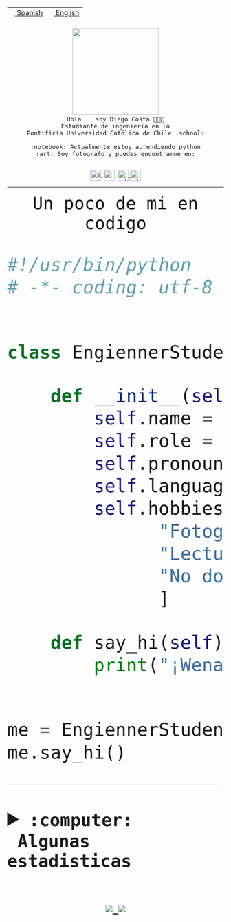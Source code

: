 <table border="0"  align="right">
 <tr><td><a href="README.md"><img src="https://upload.wikimedia.org/wikipedia/commons/thumb/8/89/Bandera_de_Espa%C3%B1a.svg/1200px-Bandera_de_Espa%C3%B1a.svg.png" height="10"> Spanish</a></td>
 <td><a href="README.en.md"><img src="https://upload.wikimedia.org/wikipedia/commons/a/a4/Flag_of_the_United_States.svg" height="10"> English</a></td></tr>
</table><br><br><br>


<p align="center">
  <img src="https://github.com/diegocostares/diegocostares/blob/main/Images/aaa2.gif?raw=true" width="200px">
  <br><samp>
    Hola <img src="https://media.giphy.com/media/hvRJCLFzcasrR4ia7z/giphy.gif" width="16px"> soy Diego Costa 👨🏻‍💻<br>
    Estudiante de ingeniería en la <br>
    Pontificia Universidad Católica de Chile :school:<br>
  <br>
    :notebook: Actualmente estoy aprendiendo python <br>
    :art: Soy fotografo y puedes encontrarme en: <br>
  <br></samp>
  
</p>

<p align="center">
   <a href="https://instagram.com/diegocosta_no" target="blank">
    <img 
    align="center" src="https://cdn.jsdelivr.net/npm/simple-icons@3.0.1/icons/instagram.svg" alt="instagram" height="25px" width="25px" />
  </a>
  <a style="border: 3px solid; color: white;"href="https://t.me/diegocosta_no" target="blank">
  <img
  align="center" alt="Telegram" width="25px" src="https://icons-for-free.com/iconfiles/png/512/Telegram-1324888767380505522.png" />
</a>
<a href="https://api.whatsapp.com/send?phone=56971897835&text=Hola!" target="blank">
  <img
  align="center" alt="wtsp" width="25px" src="https://img.icons8.com/pastel-glyph/2x/whatsapp--v2.png" />
</a>
<a href="https://www.linkedin.com/in/diego-costa-786249213/" target="blank">
  <img
  align="center" alt="wtsp" width="25px" src="https://img.icons8.com/metro/452/linkedin.png" />
</a>

  </a>
</p>

---


<p align="center"><font size="25"><samp>Un poco de mi en codigo</samp></front></p>


```python
#!/usr/bin/python
# -*- coding: utf-8 -*-


class EngiennerStudent:

    def __init__(self):
        self.name = "Diego Costa"
        self.role = "Estudiante"
        self.pronouns = "he/him"
        self.language_spoken = ["es_CL", "en_US"]
        self.hobbies = [
              "Fotografia",
              "Lectura",
              "No dormir",
              ]

    def say_hi(self):
        print("¡Wena mundo!")


me = EngiennerStudent()
me.say_hi()
```
---
<details>
  <summary><b><samp>:computer: &nbsp;Algunas estadisticas</samp></b></summary>
  <br/></p>

<!--START_SECTION:waka-->
![Code Time](http://img.shields.io/badge/Code%20Time-329%20hrs%2050%20mins-blue)

**Soy nocturno 🦉** 

```text
🌞 Mañana     4 commits      ░░░░░░░░░░░░░░░░░░░░░░░░░   2.65% 
🌆 Día        47 commits     ███████░░░░░░░░░░░░░░░░░░   31.13% 
🌃 Tarde      44 commits     ███████░░░░░░░░░░░░░░░░░░   29.14% 
🌙 Noche      56 commits     █████████░░░░░░░░░░░░░░░░   37.09%

```
📅 **Soy más productivo los Miércoles** 

```text
Lunes        10 commits     █░░░░░░░░░░░░░░░░░░░░░░░░   6.62% 
Martes       15 commits     ██░░░░░░░░░░░░░░░░░░░░░░░   9.93% 
Miércoles    82 commits     █████████████░░░░░░░░░░░░   54.3% 
Jueves       2 commits      ░░░░░░░░░░░░░░░░░░░░░░░░░   1.32% 
Viernes      4 commits      ░░░░░░░░░░░░░░░░░░░░░░░░░   2.65% 
Sábado       16 commits     ██░░░░░░░░░░░░░░░░░░░░░░░   10.6% 
Domingo      22 commits     ███░░░░░░░░░░░░░░░░░░░░░░   14.57%

```


📊 **Esta semana me dediqué a** 

```text
🐱‍💻 Proyectos: 
T0                       40 hrs 20 mins      ██████████████████████░░░   89.42% 
SHAREGO-G54              1 hr 32 mins        ░░░░░░░░░░░░░░░░░░░░░░░░░   3.44% 
SHAREGO                  1 hr 28 mins        ░░░░░░░░░░░░░░░░░░░░░░░░░   3.29% 
T0-2020-2-DquezadaO      33 mins             ░░░░░░░░░░░░░░░░░░░░░░░░░   1.24% 
G-54-sofw                29 mins             ░░░░░░░░░░░░░░░░░░░░░░░░░   1.08%

```


 Last Updated on 03/04/2022 16:32:08 UTC
<!--END_SECTION:waka-->
  
  

 <p align="center"> <img src="https://github-readme-stats.vercel.app/api?username=diegocostares&show_icons=true&theme=ayu-mirage" alt="abhisheknaiidu" /></p>
 
</details>

<p align=center>
  <a href="https://github.com/diegocostares">
    <img src="https://badges.pufler.dev/visits/diegocostares/diegocostares?style=flat-square&color=black&logo=github">
  </a>
  <a href="https://github.com/diegocostares?tab=repositories">
    <img src="https://badges.pufler.dev/repos/diegocostares?style=flat-square&color=black&logo=github">
  </a>
</p>
